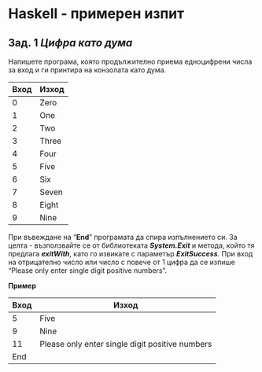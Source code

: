 
# **Haskell - примерен изпит**

## **Зад. 1**  _Цифра като дума_

Напишете програма, която продължително приема едноцифрени числа за вход и ги принтира на конзолата като дума.

  
| **Вход**| **Изход**|
|--|--|
| 0 | Zero |
|1|One|
|2|Two|
|3|Three|
|4|Four|
|5|Five|
|6|Six|
|7|Seven|
|8|Eight|
|9|Nine|

При въвеждане на “**End**” програмата да спира изпълнението си. За целта -  възползвайте се от библиотеката ***System.Exit*** и метода, който тя предлага ***exitWith***, като го извикате с параметър ***ExitSuccess***. При вход на отрицателно число или число с повече от 1 цифра да се изпише “Please only enter single digit positive numbers”.

  

**Пример**

|Вход  | Изход |
|--|--|
| 5 | Five |
|9|Nine|
|11|Please only enter single digit positive numbers
|End||
